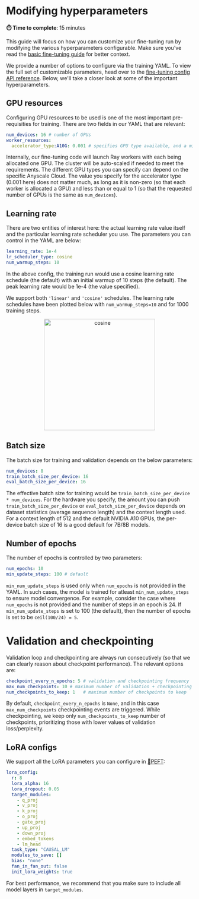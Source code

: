 # Modifying hyperparameters

**⏱️ Time to complete**: 15 minutes

This guide will focus on how you can customize your fine-tuning run by modifying the various hyperparameters configurable. Make sure you've read the [basic fine-tuning guide](../../README.md) for better context. 

We provide a number of options to configure via the training YAML. To view the full set of customizable parameters, head over to the [fine-tuning config API reference](https://docs.anyscale.com/reference/finetuning-config-api). Below, we'll take a closer look at some of the important hyperparameters.


## GPU resources

Configuring GPU resources to be used is one of the most important pre-requisities for training. There are two fields in our YAML that are relevant:

```yaml
num_devices: 16 # number of GPUs 
worker_resources:
  accelerator_type:A10G: 0.001 # specifies GPU type available, and a minimum allocation per worker
```

Internally, our fine-tuning code will launch Ray workers with each being allocated one GPU. The cluster will be auto-scaled if needed to meet the requirements. The different GPU types you can specify can depend on the specific Anyscale Cloud. The value you specify for the accelerator type (0.001 here) does not matter much, as long as it is non-zero (so that each worker is allocated a GPU) and less than or equal to 1 (so that the requested number of GPUs is the same as `num_devices`).

## Learning rate

There are two entities of interest here: the actual learning rate value itself and the particular learning rate scheduler you use. The parameters you can control in the YAML are below: 

```yaml
learning_rate: 1e-4
lr_scheduler_type: cosine
num_warmup_steps: 10
```

In the above config, the training run would use a cosine learning rate schedule (the default) with an initial warmup of 10 steps (the default). The peak learning rate would be 1e-4 (the value specified). 

We support both `'linear'` and `'cosine'` schedules. The learning rate schedules have been plotted below with `num_warmup_steps=10` and for 1000 training steps.

<p align="center">
<img src="https://raw.githubusercontent.com/anyscale/templates/main/templates/fine-tune-llm_v2/cookbooks/modifying_hyperparameters/../../assets/schedulers.png" alt="cosine" height="300"/>
</p>


## Batch size

The batch size for training and validation depends on the below parameters:

```yaml
num_devices: 8
train_batch_size_per_device: 16
eval_batch_size_per_device: 16
```
The effective batch size for training would be `train_batch_size_per_device * num_devices`. For the hardware you specify, the amount you can push `train_batch_size_per_device` or `eval_batch_size_per_device` depends on dataset statistics (average sequence length) and the context length used. For a context length of 512 and the default NVIDIA A10 GPUs, the per-device batch size of 16 is a good default for 7B/8B models. 

## Number of epochs 
The number of epochs is controlled by two parameters:

```yaml
num_epochs: 10
min_update_steps: 100 # default
```

`min_num_update_steps` is used only when `num_epochs` is not provided in the YAML. In such cases, the model is trained for atleast `min_num_update_steps` to ensure model convergence. For example, consider the case where `num_epochs` is not provided and the number of steps in an epoch is 24. If `min_num_update_steps` is set to 100 (the default), then the number of epochs is set to be `ceil(100/24) = 5`. 

# Validation and checkpointing 

Validation loop and checkpointing are always run consecutively (so that we can clearly reason about checkpoint performance). The relevant options are:

```yaml
checkpoint_every_n_epochs: 5 # validation and checkpointing frequency
max_num_checkpoints: 10 # maximum number of validation + checkpointing events to be triggered during training
num_checkpoints_to_keep: 1   # maximum number of checkpoints to keep
```

By default, `checkpoint_every_n_epochs` is `None`, and in this case  `max_num_checkpoints` checkpointing events are triggered. While checkpointing, we keep only `num_checkpoints_to_keep` number of checkpoints, prioritizing those with lower values of validation loss/perplexity.

## LoRA configs
We support all the LoRA parameters you can configure in [🤗PEFT](https://huggingface.co/docs/peft/en/package_reference/lora#peft.LoraConfig):

```yaml
lora_config:
  r: 8
  lora_alpha: 16
  lora_dropout: 0.05
  target_modules:
    - q_proj
    - v_proj
    - k_proj
    - o_proj
    - gate_proj
    - up_proj
    - down_proj
    - embed_tokens
    - lm_head
  task_type: "CAUSAL_LM"
  modules_to_save: []
  bias: "none"
  fan_in_fan_out: false
  init_lora_weights: true
```

For best performance, we recommend that you make sure to include all model layers in `target_modules`. 
